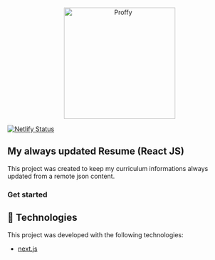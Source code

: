 <br>

<p align="center">
  <img alt="Proffy" src="https://popolin.s3-sa-east-1.amazonaws.com/site/logo.png" width="250px">
</p>

[![Netlify Status](https://api.netlify.com/api/v1/badges/869ca28c-d6f3-4d2e-b9a5-448a51f5fabe/deploy-status)](https://app.netlify.com/sites/gallant-curie-63e4a4/deploys)

## My always updated Resume (React JS)

This project was created to keep my curriculum informations always updated from a remote json content.

### Get started

## 🚀 Technologies

This project was developed with the following technologies:

- [next.js](http://nextjs.org/)
